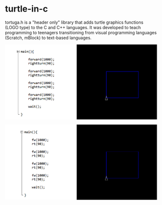 # turtle-in-c
tortuga.h is a "header only" library that adds turtle graphics functions (LOGO type) to the C and C++ languages. It was developed to teach programming to teenagers transitioning from visual programming languages ​​(Scratch, mBlock) to text-based languages.


![square1](https://github.com/moglione/turtle-in-c/blob/main/images/square1.jpg)

![square2](https://github.com/moglione/turtle-in-c/blob/main/images/square2.jpg)
